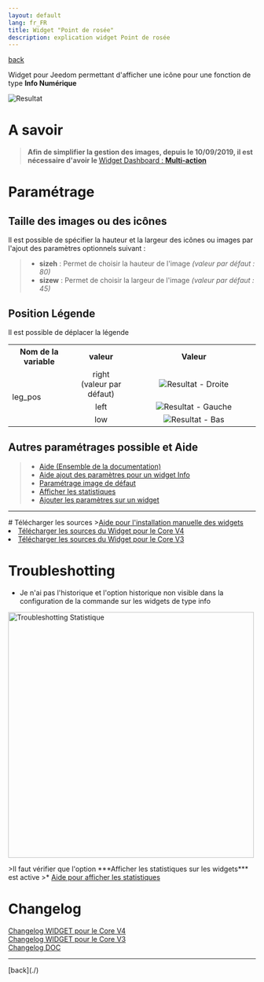 ```yaml
---
layout: default
lang: fr_FR
title: Widget "Point de rosée"
description: explication widget Point de rosée
---
```

[back](./)

Widget pour Jeedom permettant d'afficher une icône pour une fonction de type <b>Info Numérique</b>
<p><img src="../{{site.img}}/exemple/d/rosee.png" alt="Resultat" /></p>

# A savoir
<blockquote>
<b>Afin de simplifier la gestion des images, depuis le 10/09/2019, il est nécessaire d'avoir le </b><a href="WIDGET_d_Multi_action_Defaut">Widget Dashboard : <b>Multi-action</b></a>
</blockquote>

# Paramétrage
## Taille des images ou des icônes
Il est possible de spécifier la hauteur et la largeur des icônes ou images par l'ajout des paramètres optionnels suivant :
<blockquote>
    <ul>
        <li><b>sizeh</b> : Permet de choisir la hauteur de l'image <i>(valeur par défaut : 80)</i></li>
        <li><b>sizew</b> : Permet de choisir la largeur de l'image <i>(valeur par défaut : 45)</i></li>
    </ul>
</blockquote>

## Position Légende
Il est possible de déplacer la légende
<CENTER>
    <TABLE width="100%">
        <TR>
            <th scope="col" width="25%">Nom de la variable</th>
            <th scope="col" width="25%">valeur</th>
            <th scope="col" width="37%">Valeur</th>
        </TR>
        <TR>
            <TD width="25%" rowspan="3">leg_pos</TD>
            <TD width="25%" align="center">right<br/>(valeur par défaut)</TD>
            <TD width="50%" align="center"><img src="../{{site.img}}/exemple/d/rosee.png" alt="Resultat - Droite" /></TD>
        </TR>
        <TR>
            <TD width="25%" align="center">left</TD>
            <TD width="50%" align="center"><img src="../{{site.img}}/exemple/d/rosee_le.png" alt="Resultat - Gauche" /></TD>
        </TR>
        <TR>
            <TD width="25%" align="center">low</TD>
            <TD width="50%" align="center"><img src="../{{site.img}}/exemple/d/rosee_l.png" alt="Resultat - Bas" /></TD>
        </TR>
    </TABLE>
</CENTER>

## Autres paramétrages possible et Aide
<blockquote>
    <ul>
        <li><a href="{{site.baseurl}}/help/{{page.lang}}/">Aide (Ensemble de la documentation)</a></li>
        <li><a href="{{site.baseurl}}/help/{{page.lang}}/config_info">Aide ajout des paramètres pour un widget Info</a></li>
        <li><a href="{{site.baseurl}}/help/{{page.lang}}/error">Paramétrage image de défaut</a></li>
        <li><a href="{{site.baseurl}}/help/{{page.lang}}/stats">Afficher les statistiques</a></li>
        <li><a href="{{site.baseurl}}/help/{{page.lang}}/para">Ajouter les paramètres sur un widget</a></li>
    </ul>
</blockquote>

<hr />
# Télécharger les sources
><a href="{{site.baseurl}}/help/{{page.lang}}/install_manu">Aide pour l'installation manuelle des widgets</a>
<br/>

<li><a href="https://github.com/JEALG/JEEDOM-Point-rosee/tree/masterv4">Télécharger les sources du Widget pour le Core V4</a></li>
<li><a href="https://github.com/JEALG/JEEDOM-Point-rosee/tree/master">Télécharger les sources du Widget pour le Core V3</a></li>

# Troubleshotting

- Je n'ai pas l'historique et l'option historique non visible dans la configuration de la commande sur les widgets de type info
<p><img src="{{site.baseurl}}/help/{{site.img}}/troubleshotting_1.png" alt="Troubleshotting Statistique" width="500" /></p>
>Il faut vérifier que l'option ***Afficher les statistiques sur les widgets*** est active
>* <a href="{{site.baseurl}}/help/{{page.lang}}/stats">Aide pour afficher les statistiques</a>

# Changelog
<a href="https://github.com/JEALG/JEEDOM-Point-rosee/commits/masterv4">Changelog WIDGET pour le Core V4</a><br/>
<a href="https://github.com/JEALG/JEEDOM-Point-rosee/commits/master">Changelog WIDGET pour le Core V3</a><br/>
<a href="https://github.com/JEALG/JEEDOM-Widget_JAG-doc/commits/master">Changelog DOC</a>

<hr />
[back](./)